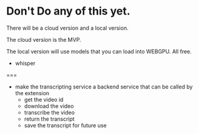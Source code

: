 # Don't Do any of this yet.

There will be a cloud version and a local version.

The cloud version is the MVP. 

The local version will use models that you can load into WEBGPU. All free.
- whisper

===

- make the transcripting service a backend service that can be called by the extension
    - get the video id
    - download the video
    - transcribe the video
    - return the transcript
    - save the transcript for future use
